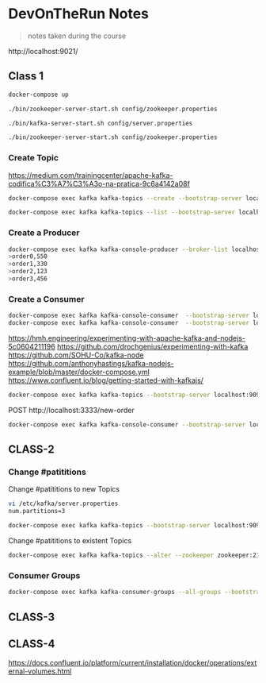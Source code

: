 # DevOnTheRun Notes

> notes taken during the course

<!-- https://gitignore.io -->

http://localhost:9021/

## Class 1

```sh
docker-compose up
```

```sh
./bin/zookeeper-server-start.sh config/zookeeper.properties
```

```sh
./bin/kafka-server-start.sh config/server.properties
```

```sh
./bin/zookeeper-server-start.sh config/zookeeper.properties
```

### Create Topic

https://medium.com/trainingcenter/apache-kafka-codifica%C3%A7%C3%A3o-na-pratica-9c6a4142a08f

```sh
docker-compose exec kafka kafka-topics --create --bootstrap-server localhost:9092 --replication-factor 1 --partitions 1 --topic SHOP_NEWORDER

docker-compose exec kafka kafka-topics --list --bootstrap-server localhost:9092
```

### Create a Producer

```sh
docker-compose exec kafka kafka-console-producer --broker-list localhost:9092 --topic SHOP_NEWORDER
>order0,550
>order1,330
>order2,123
>order3,456
```

### Create a Consumer

```sh
docker-compose exec kafka kafka-console-consumer  --bootstrap-server localhost:9092 --topic SHOP_NEWORDER
docker-compose exec kafka kafka-console-consumer  --bootstrap-server localhost:9092 --topic SHOP_NEWORDER --from-beginning
```

https://hmh.engineering/experimenting-with-apache-kafka-and-nodejs-5c0604211196
https://github.com/drochgenius/experimenting-with-kafka
https://github.com/SOHU-Co/kafka-node
https://github.com/anthonyhastings/kafka-nodejs-example/blob/master/docker-compose.yml
https://www.confluent.io/blog/getting-started-with-kafkajs/

```sh
docker-compose exec kafka kafka-topics --bootstrap-server localhost:9092 --describe
```

POST http://localhost:3333/new-order

```sh
docker-compose exec kafka kafka-console-consumer --bootstrap-server localhost:9092 --topic ECOMMERCE_NEW_ORDER --from-beginning
```

## CLASS-2

### Change #patititions

Change #patititions to new Topics

```sh
vi /etc/kafka/server.properties
num.partitions=3

docker-compose exec kafka kafka-topics --bootstrap-server localhost:9092 --describe
```

Change #patititions to existent Topics

```sh
docker-compose exec kafka kafka-topics --alter --zookeeper zookeeper:2181 --topic ECOMMERCE_NEW_ORDER --partitions 3
```

### Consumer Groups

```sh
docker-compose exec kafka kafka-consumer-groups --all-groups --bootstrap-server localhost:9092 --describe
```

## CLASS-3

## CLASS-4

https://docs.confluent.io/platform/current/installation/docker/operations/external-volumes.html
